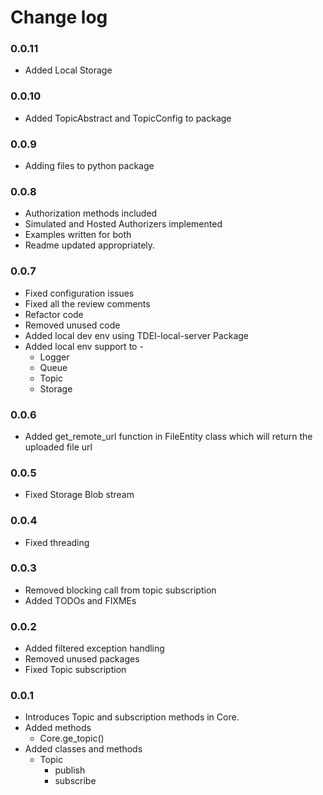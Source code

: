 # Change log

### 0.0.11
- Added Local Storage


### 0.0.10
- Added TopicAbstract and TopicConfig to package


### 0.0.9
- Adding files to python package
 

### 0.0.8
- Authorization methods included
- Simulated and Hosted Authorizers implemented
- Examples written for both
- Readme updated appropriately.


### 0.0.7
- Fixed configuration issues
- Fixed all the review comments
- Refactor code
- Removed unused code
- Added local dev env using TDEI-local-server Package
- Added local env support to -
  - Logger
  - Queue
  - Topic
  - Storage

### 0.0.6
- Added get_remote_url function in FileEntity class which will return the uploaded file url

### 0.0.5
- Fixed Storage Blob stream

### 0.0.4
- Fixed threading

### 0.0.3
- Removed blocking call from topic subscription
- Added TODOs and FIXMEs

### 0.0.2
- Added filtered exception handling
- Removed unused packages
- Fixed Topic subscription

### 0.0.1
- Introduces Topic and subscription methods in Core.
- Added methods
    - Core.ge_topic()
- Added classes and methods
    - Topic
        - publish
        - subscribe